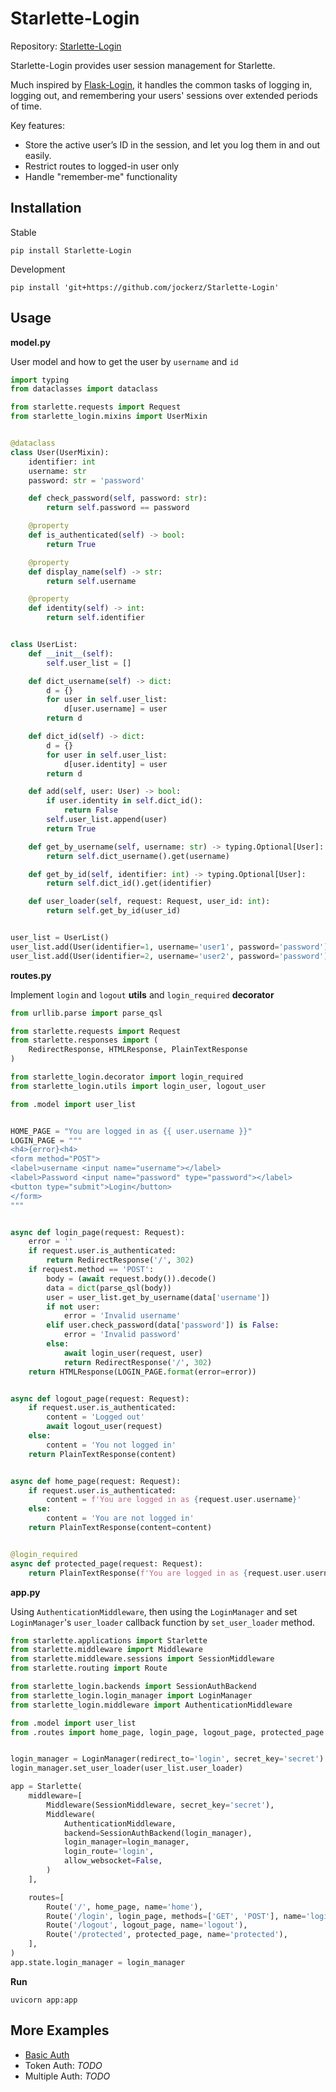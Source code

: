 # Starlette-Login

Repository: [Starlette-Login](https://github.com/jockerz/Starlette-Login)


Starlette-Login provides user session management for Starlette.

Much inspired by [Flask-Login][Flask-Login],
it handles the common tasks of logging in, logging out,
and remembering your users' sessions over extended periods of time.

Key features:

- Store the active user’s ID in the session,
  and let you log them in and out easily.
- Restrict routes to logged-in user only
- Handle "remember-me" functionality


## Installation

Stable
```shell
pip install Starlette-Login
```

Development
```shell
pip install 'git+https://github.com/jockerz/Starlette-Login'
```


## Usage

**model.py**

User model and how to get the user by `username` and `id`

```python
import typing
from dataclasses import dataclass

from starlette.requests import Request
from starlette_login.mixins import UserMixin


@dataclass
class User(UserMixin):
    identifier: int
    username: str
    password: str = 'password'

    def check_password(self, password: str):
        return self.password == password

    @property
    def is_authenticated(self) -> bool:
        return True

    @property
    def display_name(self) -> str:
        return self.username

    @property
    def identity(self) -> int:
        return self.identifier


class UserList:
    def __init__(self):
        self.user_list = []

    def dict_username(self) -> dict:
        d = {}
        for user in self.user_list:
            d[user.username] = user
        return d

    def dict_id(self) -> dict:
        d = {}
        for user in self.user_list:
            d[user.identity] = user
        return d

    def add(self, user: User) -> bool:
        if user.identity in self.dict_id():
            return False
        self.user_list.append(user)
        return True

    def get_by_username(self, username: str) -> typing.Optional[User]:
        return self.dict_username().get(username)

    def get_by_id(self, identifier: int) -> typing.Optional[User]:
        return self.dict_id().get(identifier)

    def user_loader(self, request: Request, user_id: int):
        return self.get_by_id(user_id)


user_list = UserList()
user_list.add(User(identifier=1, username='user1', password='password'))
user_list.add(User(identifier=2, username='user2', password='password'))
```

**routes.py**

Implement `login` and `logout` **utils** and `login_required` **decorator**

```python
from urllib.parse import parse_qsl

from starlette.requests import Request
from starlette.responses import (
    RedirectResponse, HTMLResponse, PlainTextResponse
)

from starlette_login.decorator import login_required
from starlette_login.utils import login_user, logout_user

from .model import user_list


HOME_PAGE = "You are logged in as {{ user.username }}"
LOGIN_PAGE = """
<h4>{error}<h4>
<form method="POST">
<label>username <input name="username"></label>
<label>Password <input name="password" type="password"></label>
<button type="submit">Login</button>
</form>
"""


async def login_page(request: Request):
    error = ''
    if request.user.is_authenticated:
        return RedirectResponse('/', 302)
    if request.method == 'POST':
        body = (await request.body()).decode()
        data = dict(parse_qsl(body))
        user = user_list.get_by_username(data['username'])
        if not user:
            error = 'Invalid username'
        elif user.check_password(data['password']) is False:
            error = 'Invalid password'
        else:
            await login_user(request, user)
            return RedirectResponse('/', 302)
    return HTMLResponse(LOGIN_PAGE.format(error=error))


async def logout_page(request: Request):
    if request.user.is_authenticated:
        content = 'Logged out'
        await logout_user(request)
    else:
        content = 'You not logged in'
    return PlainTextResponse(content)


async def home_page(request: Request):
    if request.user.is_authenticated:
        content = f'You are logged in as {request.user.username}'
    else:
        content = 'You are not logged in'
    return PlainTextResponse(content=content)


@login_required
async def protected_page(request: Request):
    return PlainTextResponse(f'You are logged in as {request.user.username}')
```

**app.py**

Using `AuthenticationMiddleware`, 
then using the `LoginManager` and set `LoginManager`'s `user_loader` 
callback function by `set_user_loader` method.


```python
from starlette.applications import Starlette
from starlette.middleware import Middleware
from starlette.middleware.sessions import SessionMiddleware
from starlette.routing import Route

from starlette_login.backends import SessionAuthBackend
from starlette_login.login_manager import LoginManager
from starlette_login.middleware import AuthenticationMiddleware

from .model import user_list
from .routes import home_page, login_page, logout_page, protected_page


login_manager = LoginManager(redirect_to='login', secret_key='secret')
login_manager.set_user_loader(user_list.user_loader)

app = Starlette(
    middleware=[
        Middleware(SessionMiddleware, secret_key='secret'),
        Middleware(
            AuthenticationMiddleware,
            backend=SessionAuthBackend(login_manager),
            login_manager=login_manager,
            login_route='login',
            allow_websocket=False,
        )
    ],

    routes=[
        Route('/', home_page, name='home'),
        Route('/login', login_page, methods=['GET', 'POST'], name='login'),
        Route('/logout', logout_page, name='logout'),
        Route('/protected', protected_page, name='protected'),
    ],
)
app.state.login_manager = login_manager
```

**Run**

```shell
uvicorn app:app
```

## More Examples

 - [Basic Auth](https://github.com/jockerz/Starlette-Login-Example/tree/main/basic_auth)
 - Token Auth: *TODO*
 - Multiple Auth: *TODO*


[Flask-Login]: https://flask-login.readthedocs.io

